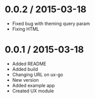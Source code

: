 
0.0.2 / 2015-03-18
==================

  * Fixed bug with theming query param
  * Fixing HTML

0.0.1 / 2015-03-18
==================

  * Added README
  * Added build
  * Changing URL on ux-go
  * New version
  * Added example app
  * Created UX module
